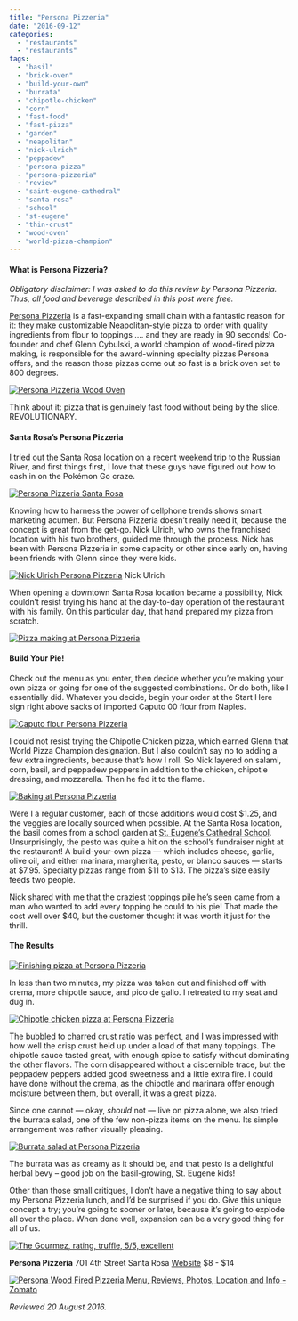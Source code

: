 ```yaml
---
title: "Persona Pizzeria"
date: "2016-09-12"
categories:
  - "restaurants"
  - "restaurants"
tags:
  - "basil"
  - "brick-oven"
  - "build-your-own"
  - "burrata"
  - "chipotle-chicken"
  - "corn"
  - "fast-food"
  - "fast-pizza"
  - "garden"
  - "neapolitan"
  - "nick-ulrich"
  - "peppadew"
  - "persona-pizza"
  - "persona-pizzeria"
  - "review"
  - "saint-eugene-cathedral"
  - "santa-rosa"
  - "school"
  - "st-eugene"
  - "thin-crust"
  - "wood-oven"
  - "world-pizza-champion"
---
```


#### What is Persona Pizzeria?

_Obligatory disclaimer: I was asked to do this review by Persona Pizzeria. Thus, all food and beverage described in this post were free._

[Persona Pizzeria](http://personapizzeria.com/) is a fast-expanding small chain with a fantastic reason for it: they make customizable Neapolitan-style pizza to order with quality ingredients from flour to toppings …. and they are ready in 90 seconds! Co-founder and chef Glenn Cybulski, a world champion of wood-fired pizza making, is responsible for the award-winning specialty pizzas Persona offers, and the reason those pizzas come out so fast is a brick oven set to 800 degrees.

[![Persona Pizzeria Wood Oven](http://s3.amazonaws.com/thegourmez-wpmedia/2016/09/Persona-Pizza-08-500x369.jpg)](http://s3.amazonaws.com/thegourmez-wpmedia/2016/09/Persona-Pizza-08.jpg)

Think about it: pizza that is genuinely fast food without being by the slice. REVOLUTIONARY.

#### Santa Rosa’s Persona Pizzeria

I tried out the Santa Rosa location on a recent weekend trip to the Russian River, and first things first, I love that these guys have figured out how to cash in on the Pokémon Go craze.

[![Persona Pizzeria Santa Rosa](http://s3.amazonaws.com/thegourmez-wpmedia/2016/09/Persona-Pizza-01-500x329.jpg)](http://s3.amazonaws.com/thegourmez-wpmedia/2016/09/Persona-Pizza-01.jpg)

Knowing how to harness the power of cellphone trends shows smart marketing acumen. But Persona Pizzeria doesn’t really need it, because the concept is great from the get-go. Nick Ulrich, who owns the franchised location with his two brothers, guided me through the process. Nick has been with Persona Pizzeria in some capacity or other since early on, having been friends with Glenn since they were kids.




<div class="caption">

[![Nick Ulrich Persona Pizzeria](http://s3.amazonaws.com/thegourmez-wpmedia/2016/09/Persona-Pizza-26-362x500.jpg)](http://s3.amazonaws.com/thegourmez-wpmedia/2016/09/Persona-Pizza-26.jpg) Nick Ulrich</div>


When opening a downtown Santa Rosa location became a possibility, Nick couldn’t resist trying his hand at the day-to-day operation of the restaurant with his family. On this particular day, that hand prepared my pizza from scratch.

[![Pizza making at Persona Pizzeria](http://s3.amazonaws.com/thegourmez-wpmedia/2016/09/Persona-Pizza-03-500x333.jpg)](http://s3.amazonaws.com/thegourmez-wpmedia/2016/09/Persona-Pizza-03.jpg)

#### Build Your Pie!

Check out the menu as you enter, then decide whether you’re making your own pizza or going for one of the suggested combinations. Or do both, like I essentially did. Whatever you decide, begin your order at the Start Here sign right above sacks of imported Caputo 00 flour from Naples.

[![Caputo flour Persona Pizzeria](http://s3.amazonaws.com/thegourmez-wpmedia/2016/09/Persona-Pizza-25-395x500.jpg)](http://s3.amazonaws.com/thegourmez-wpmedia/2016/09/Persona-Pizza-25.jpg)

I could not resist trying the Chipotle Chicken pizza, which earned Glenn that World Pizza Champion designation. But I also couldn’t say no to adding a few extra ingredients, because that’s how I roll. So Nick layered on salami, corn, basil, and peppadew peppers in addition to the chicken, chipotle dressing, and mozzarella. Then he fed it to the flame.

[![Baking at Persona Pizzeria](http://s3.amazonaws.com/thegourmez-wpmedia/2016/09/Persona-Pizza-11-500x333.jpg)](http://s3.amazonaws.com/thegourmez-wpmedia/2016/09/Persona-Pizza-11.jpg)

Were I a regular customer, each of those additions would cost $1.25, and the veggies are locally sourced when possible. At the Santa Rosa location, the basil comes from a school garden at [St. Eugene’s Cathedral School](http://www.steugenesch.org/). Unsurprisingly, the pesto was quite a hit on the school’s fundraiser night at the restaurant! A build-your-own pizza — which includes cheese, garlic, olive oil, and either marinara, margherita, pesto, or blanco sauces — starts at $7.95. Specialty pizzas range from $11 to $13. The pizza’s size easily feeds two people.

Nick shared with me that the craziest toppings pile he’s seen came from a man who wanted to add every topping he could to his pie! That made the cost well over $40, but the customer thought it was worth it just for the thrill.

#### The Results

[![Finishing pizza at Persona Pizzeria](http://s3.amazonaws.com/thegourmez-wpmedia/2016/09/Persona-Pizza-17-456x500.jpg)](http://s3.amazonaws.com/thegourmez-wpmedia/2016/09/Persona-Pizza-17.jpg)

In less than two minutes, my pizza was taken out and finished off with crema, more chipotle sauce, and pico de gallo. I retreated to my seat and dug in.

[![Chipotle chicken pizza at Persona Pizzeria](http://s3.amazonaws.com/thegourmez-wpmedia/2016/09/Persona-Pizza-20-500x333.jpg)](http://s3.amazonaws.com/thegourmez-wpmedia/2016/09/Persona-Pizza-20.jpg)

The bubbled to charred crust ratio was perfect, and I was impressed with how well the crisp crust held up under a load of that many toppings. The chipotle sauce tasted great, with enough spice to satisfy without dominating the other flavors. The corn disappeared without a discernible trace, but the peppadew peppers added good sweetness and a little extra fire. I could have done without the crema, as the chipotle and marinara offer enough moisture between them, but overall, it was a great pizza.

Since one cannot — okay, _should_ not — live on pizza alone, we also tried the burrata salad, one of the few non-pizza items on the menu. Its simple arrangement was rather visually pleasing.

[![Burrata salad at Persona Pizzeria](http://s3.amazonaws.com/thegourmez-wpmedia/2016/09/Persona-Pizza-19-500x409.jpg)](http://s3.amazonaws.com/thegourmez-wpmedia/2016/09/Persona-Pizza-19.jpg)

The burrata was as creamy as it should be, and that pesto is a delightful herbal bevy – good job on the basil-growing, St. Eugene kids!

Other than those small critiques, I don’t have a negative thing to say about my Persona Pizzeria lunch, and I’d be surprised if you do. Give this unique concept a try; you’re going to sooner or later, because it’s going to explode all over the place. When done well, expansion can be a very good thing for all of us.

[![The Gourmez, rating, truffle, 5/5, excellent](http://s3.amazonaws.com/thegourmez-wpmedia/2015/01/rating_truffle1.gif)](http://s3.amazonaws.com/thegourmez-wpmedia/2015/01/rating_truffle1.gif)

**Persona Pizzeria** 701 4th Street Santa Rosa [Website](http://personapizzeria.com/locations/santa-rosa/) $8 - $14

[![Persona Wood Fired Pizzeria Menu, Reviews, Photos, Location and Info - Zomato](https://www.zomato.com/logo/17857294/minilink)](https://www.zomato.com/santa-rosa-ca/persona-wood-fired-pizzeria-santa-rosa "View Menu, Reviews, Photos & Information about Persona Wood Fired Pizzeria, Santa Rosa and other Restaurants in Santa Rosa")

_Reviewed 20 August 2016._
